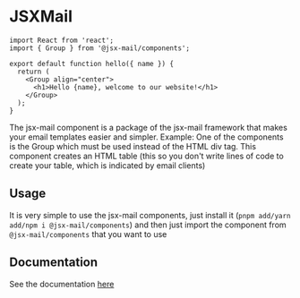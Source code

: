 # JSXMail

```tsx
import React from 'react';
import { Group } from '@jsx-mail/components';

export default function hello({ name }) {
  return (
    <Group align="center">
      <h1>Hello {name}, welcome to our website!</h1>
    </Group>
  );
}
```

The jsx-mail component is a package of the jsx-mail framework that makes your email templates easier and simpler. Example: One of the components is the Group which must be used instead of the HTML div tag. This component creates an HTML table (this so you don't write lines of code to create your table, which is indicated by email clients)

## Usage

It is very simple to use the jsx-mail components, just install it (`pnpm add/yarn add/npm i @jsx-mail/components`) and then just import the component from `@jsx-mail/components` that you want to use

## Documentation

See the documentation [here](https://jsx-mail.org/docs/components)
